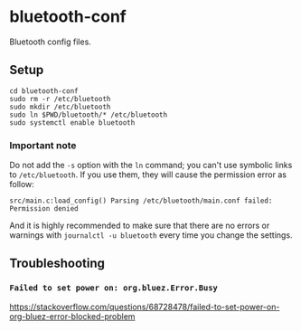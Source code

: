 # bluetooth-conf
Bluetooth config files.

## Setup
```shell
cd bluetooth-conf
sudo rm -r /etc/bluetooth
sudo mkdir /etc/bluetooth
sudo ln $PWD/bluetooth/* /etc/bluetooth
sudo systemctl enable bluetooth
```

### Important note
Do not add the `-s` option with the `ln` command; you can't use symbolic links to `/etc/bluetooth`. If you use them, they will cause the permission error as follow:

```
src/main.c:load_config() Parsing /etc/bluetooth/main.conf failed: Permission denied
```

And it is highly recommended to make sure that there are no errors or warnings with `journalctl -u bluetooth` every time you change the settings.

## Troubleshooting
### `Failed to set power on: org.bluez.Error.Busy`
https://stackoverflow.com/questions/68728478/failed-to-set-power-on-org-bluez-error-blocked-problem
